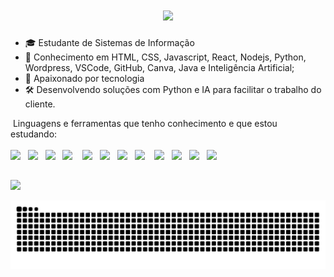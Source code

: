 
<h1 align="center">
    <img src="https://readme-typing-svg.herokuapp.com?font=Anta&size=30&pause=1000&color=C511FF&vCenter=true&random=false&width=435&lines=Hello+World!!;Meu+nome+%C3%A9+Brunno+%F0%9F%A4%99%F0%9F%8F%BC;Vamos+decolar+em+TI+%F0%9F%9A%80" />
</h1>

- 🎓 Estudante de Sistemas de Informação
- 🧠 Conhecimento em HTML, CSS, Javascript, React, Nodejs, Python, Wordpress, VSCode, GitHub, Canva, Java e Inteligência Artificial;
- 💜 Apaixonado por tecnologia
- 🛠️ Desenvolvendo soluções com Python e IA para facilitar o trabalho do cliente.

<div>
&nbsp;Linguagens e ferramentas que tenho conhecimento e que estou estudando:<br><br/>
<img height="30" src="https://cdn.jsdelivr.net/gh/devicons/devicon@latest/icons/html5/html5-original.svg" />&nbsp&nbsp
<img height="30" src="https://cdn.jsdelivr.net/gh/devicons/devicon@latest/icons/css3/css3-original.svg" />&nbsp&nbsp
<img height="30" src="https://cdn.jsdelivr.net/gh/devicons/devicon@latest/icons/javascript/javascript-original.svg" />&nbsp&nbsp
<img height="30" src="https://cdn.jsdelivr.net/gh/devicons/devicon@latest/icons/react/react-original-wordmark.svg" /> &nbsp&nbsp
<img height="30" src="https://cdn.jsdelivr.net/gh/devicons/devicon@latest/icons/nodejs/nodejs-original-wordmark.svg" />&nbsp&nbsp
<img height="30" src="https://cdn.jsdelivr.net/gh/devicons/devicon@latest/icons/python/python-original.svg" />&nbsp&nbsp
<img height="30" src="https://cdn.jsdelivr.net/gh/devicons/devicon@latest/icons/wordpress/wordpress-original.svg" />&nbsp&nbsp
<img height="30" src="https://cdn.jsdelivr.net/gh/devicons/devicon@latest/icons/vscode/vscode-original-wordmark.svg" />   &nbsp&nbsp   
<img height="30" src="https://cdn.jsdelivr.net/gh/devicons/devicon@latest/icons/github/github-original-wordmark.svg" />&nbsp&nbsp
<img height="30" src="https://cdn.jsdelivr.net/gh/devicons/devicon@latest/icons/canva/canva-original.svg" />&nbsp&nbsp
<img height="30" src="https://cdn.jsdelivr.net/gh/devicons/devicon@latest/icons/java/java-original-wordmark.svg" />&nbsp&nbsp
<img height="30" src="https://cdn.jsdelivr.net/gh/devicons/devicon@latest/icons/illustrator/illustrator-line.svg" />
</div>

          
##
<div>
 <a href="https://www.linkedin.com/in/brunnoml/" target="_blank"><img src="https://img.shields.io/badge/-LinkedIn-%230077B5?style=for-the-badge&logo=linkedin&logoColor=white" target="_blank"></a> 
 
</div>


![snake gif](https://github.com/BrunnomL/BrunnoML/blob/output/github-contribution-grid-snake.svg)

